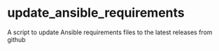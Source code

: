 # update_ansible_requirements
A script to update Ansible requirements files to the latest releases from github
